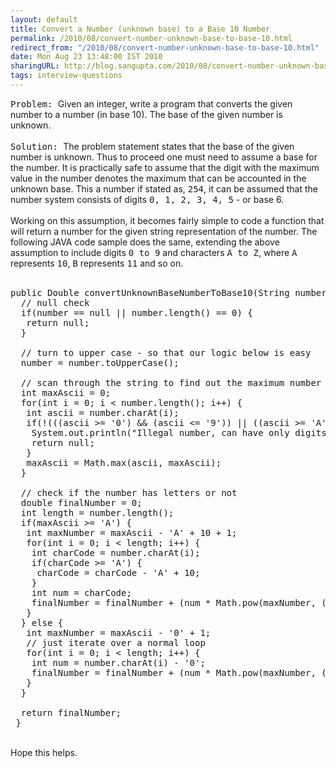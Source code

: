 ```yaml
---
layout: default
title: Convert a Number (unknown base) to a Base 10 Number
permalink: /2010/08/convert-number-unknown-base-to-base-10.html
redirect_from: "/2010/08/convert-number-unknown-base-to-base-10.html"
date: Mon Aug 23 13:48:00 IST 2010
sharingURL: http://blog.sangupta.com/2010/08/convert-number-unknown-base-to-base-10.html
tags: interview-questions
---
```

<tt>Problem: </tt>Given an integer, write a program that converts the given number to a number (in base 10). The base of the given number is unknown.
<br>
<br>
<tt>Solution: </tt>The problem statement states that the base of the given number is unknown. Thus to proceed one must need to assume a base for the number. It is practically safe to assume that the digit with the maximum value in the number denotes the maximum that can be accounted in the unknown base. This a number if stated as, 
<tt>254</tt>, it can be assumed that the number system consists of digits 
<tt>0, 1, 2, 3, 4, 5</tt> - or base 6. 
<br>
<br>Working on this assumption, it becomes fairly simple to code a function that will return a number for the given string representation of the number. The following JAVA code sample does the same, extending the above assumption to include digits 
<tt>0 to 9</tt> and characters 
<tt>A to Z</tt>, where 
<tt>A</tt> represents 
<tt>10</tt>, 
<tt>B</tt> represents 
<tt>11</tt> and so on.
<br>
<br>
<pre class="brush: java">public Double convertUnknownBaseNumberToBase10(String number) {<br>  // null check<br>  if(number == null || number.length() == 0) {<br>   return null;<br>  }<br>  <br>  // turn to upper case - so that our logic below is easy<br>  number = number.toUpperCase();<br><br>  // scan through the string to find out the maximum number or the character<br>  int maxAscii = 0;<br>  for(int i = 0; i &lt; number.length(); i++) {<br>   int ascii = number.charAt(i);<br>   if(!(((ascii &gt;= '0') &amp;&amp; (ascii &lt;= '9')) || ((ascii &gt;= 'A') &amp;&amp; (ascii &lt;= 'Z')))) {<br>    System.out.println("Illegal number, can have only digits (0-9) and letters (A-Z)");<br>    return null;<br>   }<br>   maxAscii = Math.max(ascii, maxAscii);<br>  }<br>  <br>  // check if the number has letters or not<br>  double finalNumber = 0;<br>  int length = number.length();<br>  if(maxAscii &gt;= 'A') {<br>   int maxNumber = maxAscii - 'A' + 10 + 1;<br>   for(int i = 0; i &lt; length; i++) {<br>    int charCode = number.charAt(i);<br>    if(charCode &gt;= 'A') {<br>     charCode = charCode - 'A' + 10;<br>    }<br>    int num = charCode;<br>    finalNumber = finalNumber + (num * Math.pow(maxNumber, (length - i - 1)));<br>   }<br>  } else {<br>   int maxNumber = maxAscii - '0' + 1;<br>   // just iterate over a normal loop<br>   for(int i = 0; i &lt; length; i++) {<br>    int num = number.charAt(i) - '0';<br>    finalNumber = finalNumber + (num * Math.pow(maxNumber, (length - i - 1)));<br>   }<br>  }<br>  <br>  return finalNumber;<br> }<br></pre>
<br>Hope this helps.
